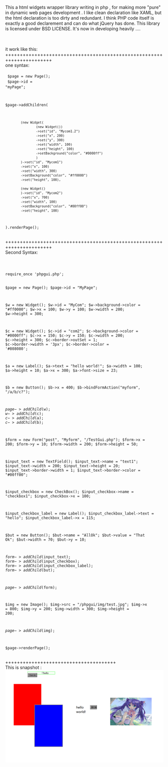     
This a html widgets wrapper library writing in php , for making more "pure" in dynamic web pages development . I like clean declaration like XAML, but the html declaration  is too dirty and redundant. I think PHP code itself is exactly a good declarement  and can do what jQuery has done. This library is licensed under BSD LICENSE. It's now in developing heavily ....<br/>

<br/><br/>
it work like this:<br/>
++++++++++++++++++++++++++++++++++++++++++++++++++++++++++++++++++++++<br/>
one syntax:<br/>
<br/>
<code>
$page = new Page();<br/>
$page->id = "myPage";

$page->addChildren(

			(new Widget(
					(new Widget())
					->set("id", "Mycom1.2")
					->set("x", 200)
					->set("y", 300)
					->set("width", 100)
					->set("height", 100)
					->setBackground("color", "#0000ff")
					)
			)->set("id", "Mycom1")
			->set("x", 100)
			->set("width", 300)
			->setBackground("color", "#ff0000")
			->set("height", 100),

			(new Widget()
			)->set("id", "Mycom2")
			->set("x", 700)
			->set("width", 100)
			->setBackground("color", "#00ff00")
			->set("height", 100)

).renderPage();


</code>
++++++++++++++++++++++++++++++++++++++++++++++++++++++++++++++++++++++<br/>
Second Syntax:<br/>
<br/>
<br/>
<code>
require_once 'phpgui.php';


$page = new Page();
$page->id = "MyPage";

$w = new Widget();
$w->id = "MyCom";
$w->background->color = "#ff0000";
$w->x = 100;
$w->y = 100;
$w->width = 200;
$w->height = 300;

$c = new Widget();
$c->id = "com2";
$c->background->color = "#0000ff";
$c->x = 150;
$c->y = 150;
$c->width = 200;
$c->height = 300;
$c->border->outSet = 1;
$c->border->width = '3px';
$c->border->color = '#808080';

$a = new Label();
$a->text = "hello world!";
$a->width = 100;
$a->height = 10;
$a->x = 300;
$a->font->size = 23;

$b = new Button();
$b->x = 400;
$b->bindFormAction("myform", "/a/b/c?");


$page->addChild($w);
$w->addChild($c);
$c->addChild($a);
$c->addChild($b);


$form = new Form("post", "Myform", "/TestGui.php");
$form->x = 200;
$form->y = 10;
$form->width = 200;
$form->height = 50;

$input_text = new TextField();
$input_text->name = "text1";
$input_text->width = 200;
$input_text->height = 20;
$input_text->border->width = 1;
$input_text->border->color = "#00ff00";

$input_checkbox = new CheckBox();
$input_checkbox->name = "checkbox1";
$input_checkbox->x = 100;

$input_checkbox_label = new Label();
$input_checkbox_label->text = "hello";
$input_checkbox_label->x = 115;


$but = new Button();
$but->name = "AllOk";
$but->value = "That Ok";
$but->width = 70;
$but->y = 10;

$form->addChild($input_text);
$form->addChild($input_checkbox);
$form->addChild($input_checkbox_label);
$form->addChild($but);

$page->addChild($form);

$img = new Image();
$img->src = "/phpgui/img/test.jpg";
$img->x = 800;
$img->y = 200;
$img->width = 300;
$img->height = 200;

$page->addChild($img);


$page->renderPage();

</code>
++++++++++++++++++++++++++++++++++++++<br/>
This is snapshot :<br/>
<img src="https://github.com/yytony/phpgui/blob/master/img/snapshot1.png"/>


